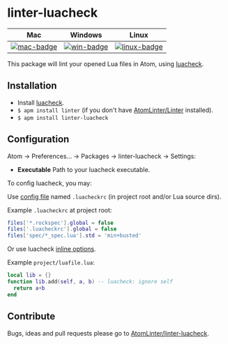 # linter-luacheck

Mac                     |Windows                 |Linux
:----------------------:|:----------------------:|:--------------------------:
[![mac-badge][]][mac-ci]|[![win-badge][]][win-ci]|[![linux-badge][]][linux-ci]

This package will lint your opened Lua files in Atom, using [luacheck](https://github.com/mpeterv/luacheck).

## Installation

* Install [luacheck](https://github.com/mpeterv/luacheck).
* `$ apm install linter` (if you don't have [AtomLinter/Linter](https://github.com/AtomLinter/Linter) installed).
* `$ apm install linter-luacheck`

## Configuration

Atom -> Preferences... -> Packages -> linter-luacheck -> Settings:

* **Executable** Path to your luacheck executable.

To config luacheck, you may:

Use [config file](http://luacheck.readthedocs.io/en/0.12.0/config.html) named `.luacheckrc` (in project root and/or Lua source dirs).

Example `.luacheckrc` at project root:

```lua
files['*.rockspec'].global = false
files['.luacheckrc'].global = false
files['spec/*_spec.lua'].std = 'min+busted'
```

Or use luacheck [inline options](http://luacheck.readthedocs.io/en/0.12.0/inline.html).

Example `project/luafile.lua`:

```lua
local lib = {}
function lib.add(self, a, b) -- luacheck: ignore self
  return a+b
end
```

## Contribute

Bugs, ideas and pull requests please go to [AtomLinter/linter-luacheck](https://github.com/AtomLinter/linter-luacheck).



[mac-badge]: https://travis-ci.org/AtomLinter/linter-luacheck.svg?branch=master
[mac-ci]: https://travis-ci.org/AtomLinter/linter-luacheck
[win-badge]: https://ci.appveyor.com/api/projects/status/uk8gd88k1af3ga5a?svg=true
[win-ci]: https://ci.appveyor.com/project/xpol/linter-luacheck
[linux-badge]: https://circleci.com/gh/AtomLinter/linter-luacheck.svg?style=shield
[linux-ci]: https://circleci.com/gh/AtomLinter/linter-luacheck
